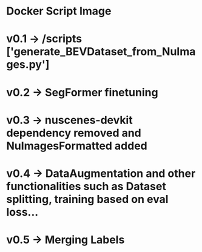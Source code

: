 
# Docker Script Image
# v0.1 -> /scripts ['generate_BEVDataset_from_NuImages.py']
# v0.2 -> SegFormer finetuning
# v0.3 -> nuscenes-devkit dependency removed and NuImagesFormatted added
# v0.4 -> DataAugmentation and other functionalities such as Dataset splitting, training based on eval loss...
# v0.5 -> Merging Labels

